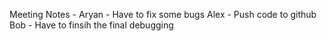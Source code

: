 Meeting Notes - 
Aryan - Have to fix some bugs 
Alex - Push code to github
Bob - Have to finsih the final debugging 
